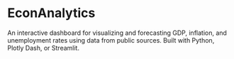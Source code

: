 # EconAnalytics
An interactive dashboard for visualizing and forecasting GDP, inflation, and unemployment rates using data from public sources. Built with Python, Plotly Dash, or Streamlit.
